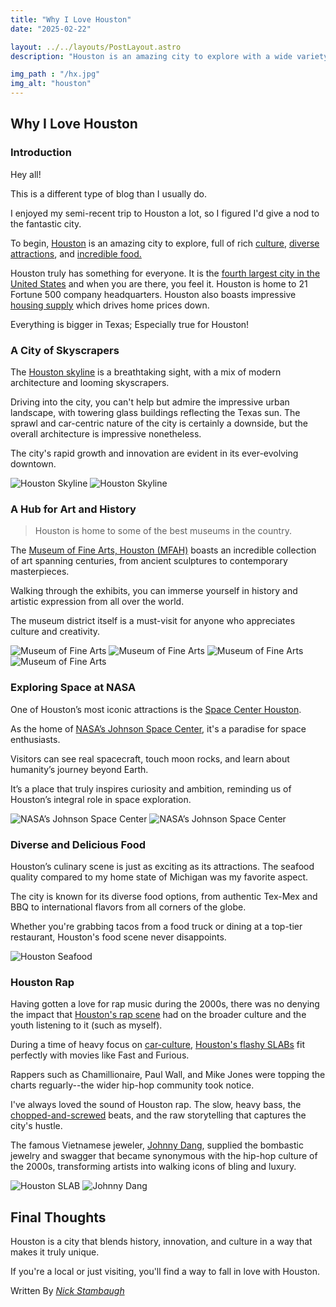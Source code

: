 ```yaml
---
title: "Why I Love Houston"
date: "2025-02-22"

layout: ../../layouts/PostLayout.astro
description: "Houston is an amazing city to explore with a wide variety of interesting activities, culture, and food."

img_path : "/hx.jpg"
img_alt: "houston"
---
```


## Why I Love Houston

### Introduction

Hey all! 

This is a different type of blog than I usually do. 

I enjoyed my semi-recent trip to Houston a lot, so I figured I'd give a nod to the fantastic city.

To begin, [Houston](https://en.wikipedia.org/wiki/Houston) is an amazing city to explore, full of rich [culture](https://en.wikipedia.org/wiki/Houston#Culture), [diverse attractions](https://www.tripadvisor.com/Attractions-g56003-Activities-Houston_Texas.html), and [incredible food.](https://www.google.com/search?q=houston+food) 

Houston truly has something for everyone. It is the [fourth largest city in the United States](https://www.britannica.com/topic/Whats-the-largest-US-city-by-population) and when you are there, you feel it. Houston is home to 21 Fortune 500 company headquarters. Houston also boasts impressive [housing supply](https://fred.stlouisfed.org/series/ACTLISCOU26420) which drives home prices down.

Everything is bigger in Texas; Especially true for Houston!

### A City of Skyscrapers

The [Houston skyline](https://www.gettyimages.com/photos/houston-skyline) is a breathtaking sight, with a mix of modern architecture and looming skyscrapers. 

Driving into the city, you can't help but admire the impressive urban landscape, with towering glass buildings reflecting the Texas sun. The sprawl and car-centric nature of the city is certainly a downside, but the overall architecture is impressive nonetheless.

The city's rapid growth and innovation are evident in its ever-evolving downtown.

![Houston Skyline](../photo/_houston1.jpg "Houston Skyline")
![Houston Skyline](../photo/_houston6.jpg "Houston Skyline")

### A Hub for Art and History

> Houston is home to some of the best museums in the country. 

The [Museum of Fine Arts, Houston (MFAH)](https://www.mfah.org/) boasts an incredible collection of art spanning centuries, from ancient sculptures to contemporary masterpieces. 

Walking through the exhibits, you can immerse yourself in history and artistic expression from all over the world. 

The museum district itself is a must-visit for anyone who appreciates culture and creativity.

![Museum of Fine Arts](../photo/_houston3.jpg "Museum of Fine Arts")
![Museum of Fine Arts](../photo/_houston4.jpg "Museum of Fine Arts")
![Museum of Fine Arts](../photo/_houston7.jpg "Museum of Fine Arts")
![Museum of Fine Arts](../photo/_houston8.jpg "Museum of Fine Arts")

### Exploring Space at NASA

One of Houston’s most iconic attractions is the [Space Center Houston](https://spacecenter.org/). 

As the home of [NASA’s Johnson Space Center](https://www.nasa.gov/johnson/), it's a paradise for space enthusiasts. 

Visitors can see real spacecraft, touch moon rocks, and learn about humanity’s journey beyond Earth. 

It’s a place that truly inspires curiosity and ambition, reminding us of Houston’s integral role in space exploration.

![NASA’s Johnson Space Center](../photo/_houston5.jpg "NASA’s Johnson Space Center")
![NASA’s Johnson Space Center](../photo/_houston9.jpg "NASA’s Johnson Space Center")

### Diverse and Delicious Food

Houston’s culinary scene is just as exciting as its attractions. The seafood quality compared to my home state of Michigan was my favorite aspect.  

The city is known for its diverse food options, from authentic Tex-Mex and BBQ to international flavors from all corners of the globe. 

Whether you're grabbing tacos from a food truck or dining at a top-tier restaurant, Houston's food scene never disappoints.

![Houston Seafood](../photo/_houston2.jpg "Houston Seafood")

### Houston Rap

Having gotten a love for rap music during the 2000s, there was no denying the impact that [Houston's rap scene](https://yesterdaysamerica.com/hip-hop-in-h-town/) had on the broader culture and the youth listening to it (such as myself). 

During a time of heavy focus on [car-culture](https://www.reddit.com/r/cars/comments/9s61k8/what_was_late_90s_early_2000s_car_culture_really/), [Houston's flashy SLABs](https://www.chron.com/culture/article/swangas-slab-houston-definition-19420593.php) fit perfectly with movies like Fast and Furious. 

Rappers such as Chamillionaire, Paul Wall, and Mike Jones were topping the charts reguarly--the wider hip-hop community took notice.

I've always loved the sound of Houston rap. The slow, heavy bass, the [chopped-and-screwed](https://en.wikipedia.org/wiki/Chopped_and_screwed) beats, and the raw storytelling that captures the city's hustle.

The famous Vietnamese jeweler, [Johnny Dang](https://en.wikipedia.org/wiki/Johnny_Dang), supplied the bombastic jewelry and swagger that became synonymous with the hip-hop culture of the 2000s, transforming artists into walking icons of bling and luxury.

![Houston SLAB](../photo/_slab.jpg "Houston SLAB")
![Johnny Dang](../photo/_dang.jpg "Johnny Dang")

## Final Thoughts

Houston is a city that blends history, innovation, and culture in a way that makes it truly unique. 

If you're a local or just visiting, you'll find a way to fall in love with Houston.

Written By [_Nick Stambaugh_](https://www.linkedin.com/in/nick-s-694241139/)